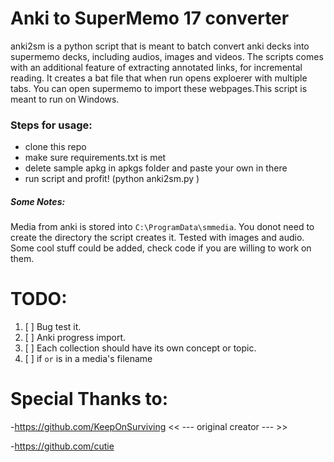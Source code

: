 # Anki to SuperMemo 17 converter
  anki2sm is a python script that is meant to batch convert anki decks into supermemo decks, including audios, images and videos. The scripts comes with an additional feature of extracting annotated links, for incremental reading. It creates a bat file that when run opens exploerer with multiple tabs. You can open supermemo to import these webpages.This script is meant to run on Windows.  

### Steps for usage:
- clone this repo
- make sure requirements.txt is met 
- delete sample apkg in apkgs folder and paste your own in there
- run script and profit! (python anki2sm.py )

##### Some Notes:
  Media from anki is stored into ```C:\ProgramData\smmedia```. You donot need to create the directory the script creates it. Tested with images and audio. Some cool stuff could be added, check code if you are willing to work on them.

# TODO: 
  1) [ ] Bug test it.
  2) [ ] Anki progress import.
  3) [ ] Each collection should have its own concept or topic.
  4) [ ] if ```or``` is in a media's filename

# Special Thanks to:
-https://github.com/KeepOnSurviving  << --- original creator --- >>

-https://github.com/cutie
